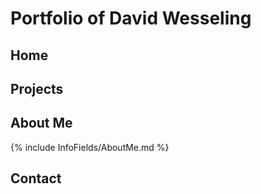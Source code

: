 # Portfolio of David Wesseling

## Home


## Projects



## About Me 

{% include InfoFields/AboutMe.md %}



## Contact




